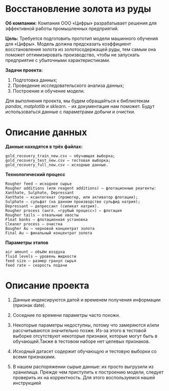 # Восстановление золота из руды


**Об компании:** Компания ООО «Цифры» разрабатывает решения для эффективной работы промышленных предприятий.

**Цель:** Требуется подготовить прототип модели машинного обучения для «Цифры». Модель должна предсказать коэффициент восстановления золота из золотосодержащей руды, тем самым она поможет оптимизировать производство, чтобы не запускать предприятие с убыточными характеристиками.

**Задачи проекта:**

1. Подготовка данных;
2. Проведение исследовательского анализа данных;
3. Построение и обучение модели.

Для выполнения проекта, мы будем обращайться к библиотекам *pandas*, *matplotlib* и *sklearn.* - их документация нам поможет. Будут использоваться данные с параметрами добычи и очистки. 



# Описание данных

**Данные находятся в трёх файлах:**

    gold_recovery_train_new.csv — обучающая выборка;
    gold_recovery_test_new.csv — тестовая выборка;
    gold_recovery_full_new.csv — исходные данные.

**Технологический процесс**

    Rougher feed — исходное сырье
    Rougher additions (или reagent additions) — флотационные реагенты: Xanthate, Sulphate, Depressant
    Xanthate — ксантогенат (промотер, или активатор флотации);
    Sulphate — сульфат (на данном производстве сульфид натрия);
    Depressant — депрессант (силикат натрия).
    Rougher process (англ. «грубый процесс») — флотация
    Rougher tails — отвальные хвосты
    Float banks — флотационная установка
    Cleaner process — очистка
    Bougher Au — черновой концентрат золота
    Final Au — финальный концентрат золота
    
**Параметры этапов**

    air amount — объём воздуха
    fluid levels — уровень жидкости
    feed size — размер гранул сырья
    feed rate — скорость подачи



# Описание проекта


1. Данные индексируются датой и временем получения информации (признак date).

2. Соседние по времени параметры часто похожи.

3. Некоторые параметры недоступны, потому что замеряются и/или рассчитываются значительно позже. Из-за этого в тестовой выборке отсутствуют некоторые признаки, которые могут быть в обучающей.Также в тестовом наборе нет целевых признаков.

4. Исходный датасет содержит обучающую и тестовую выборки со всеми признаками.

5. В нашем распоряжении сырые данные: их просто выгрузили из хранилища. Прежде чем приступить к построению модели, следует проверить их на корректность. Для этого воспользуемся нашей инструкцией

